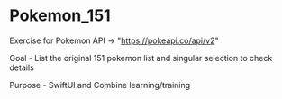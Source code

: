 # Pokemon_151

Exercise for Pokemon API -> "https://pokeapi.co/api/v2"

Goal - List the original 151 pokemon list and singular selection to check details

Purpose - SwiftUI and Combine learning/training
